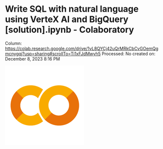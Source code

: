 # Write SQL with natural language using VerteX AI and BigQuery [solution].ipynb - Colaboratory

Column: https://colab.research.google.com/drive/1vL8QYCj42uQrMRkCbCvGOemQgmcnygqj?usp=sharing#scrollTo=Ti1xFJdMwyh5
Processed: No
created on: December 8, 2023 8:16 PM

![colab_favicon_256px.png](Write%20SQL%20with%20natural%20language%20using%20VerteX%20AI%20an%20fce01bb5c56b4dae917f3d22d33a12e9/colab_favicon_256px.png)